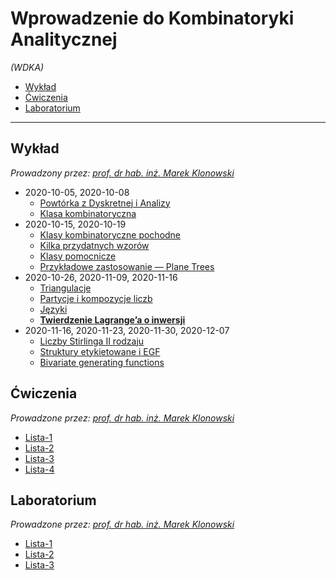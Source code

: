 # Wprowadzenie do Kombinatoryki Analitycznej

*(WDKA)*

- [Wykład](#wykład)
- [Ćwiczenia](#ćwiczenia)
- [Laboratorium](#laboratorium)

---

## Wykład

*Prowadzony przez: [prof. dr hab. inż. Marek Klonowski](https://cs.pwr.edu.pl/klonowski/)*

- 2020-10-05, 2020-10-08
    - [Powtórka z Dyskretnej i Analizy](wyk/2020-10-05/powtórka-z-dyskretnej-i-analizy.md)
    - [Klasa kombinatoryczna](wyk/2020-10-08/klasa-kombinatoryczna.md)
- 2020-10-15, 2020-10-19
    - [Klasy kombinatoryczne pochodne](wyk/2020-10-15/klasy-kombinatoryczne-pochodne.md)
    - [Kilka przydatnych wzorów](wyk/2020-10-19/kilka-przydatnych-wzorów.md)
    - [Klasy pomocnicze](wyk/2020-10-19/klasy-pomocnicze.md)
    - [Przykładowe zastosowanie — Plane Trees](wyk/2020-10-19/plane-trees.md)
- 2020-10-26, 2020-11-09, 2020-11-16
    - [Triangulacje](wyk/2020-10-26/triangulacje.md)
    - [Partycje i kompozycje liczb](wyk/2020-10-26/partycje-i-kompozycje-liczb.md)
    - [Języki](wyk/2020-10-26/języki.md)
    - [**Twierdzenie Lagrange’a o inwersji**](wyk/2020-11-09/tw-lagrangea-o-inwersji.md)
- 2020-11-16, 2020-11-23, 2020-11-30, 2020-12-07
    - [Liczby Stirlinga II rodzaju](wyk/2020-11-16/liczby-stirlinga-2-rodzaju.md)
    - [Struktury etykietowane i EGF](wyk/2020-11-16/struktury-etykietowane-i-egf.md)
    - [Bivariate generating functions](wyk/2020-11-30/bivariate-generating-functions.md)

## Ćwiczenia

*Prowadzone przez: [prof. dr hab. inż. Marek Klonowski](https://cs.pwr.edu.pl/klonowski/)*

- [Lista-1](cw/lista-1/lista-1.md)
- [Lista-2](cw/lista-2/lista-2.md)
- [Lista-3](cw/lista-3/lista-3.md)
- [Lista-4](cw/lista-4/lista-4.md)

## Laboratorium

*Prowadzone przez: [prof. dr hab. inż. Marek Klonowski](https://cs.pwr.edu.pl/klonowski/)*

- [Lista-1](lab/lista-1/lista-1.md)
- [Lista-2](lab/lista-2/lista-2.md)
- [Lista-3](lab/lista-3/lista-3.md)
